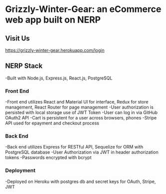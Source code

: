 # Grizzly-Winter-Gear: an eCommerce web app built on NERP

## Visit Us
https://grizzly-winter-gear.herokuapp.com/login

## NERP Stack
-Built with Node.js, Express.js, React.js, PostgreSQL

### Front End
-Front end utilizes React and Material UI for interface, Redux for store management, React Router for page management
-User authorization is persisted with local storage use of JWT Token
-User can log in via GitHub OAuth2 API
-Cart is persistent for a user across browsers, phones
-Stripe API used for epayment and checkout process

### Back End
-Back end utilizes Express for RESTful API, Sequelize for ORM with PostgreSQL database
-User Authorization via JWT in header authorization tokens
-Passwords encrypted with bcrypt

### Deployment
-Deployed on Heroku with postgres db and secret keys for OAuth, Stripe, JWT

